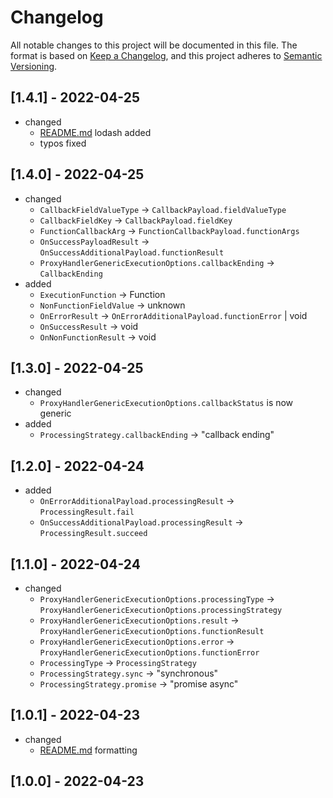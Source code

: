 # Changelog
All notable changes to this project will be documented in this file.
The format is based on [Keep a Changelog](https://keepachangelog.com/en/1.0.0/),
and this project adheres to [Semantic Versioning](https://semver.org/spec/v2.0.0.html).

## [1.4.1] - 2022-04-25

- changed
  - [README.md](README.md) lodash added
  - typos fixed

## [1.4.0] - 2022-04-25

- changed
  - `CallbackFieldValueType` -> `CallbackPayload.fieldValueType`
  - `CallbackFieldKey` -> `CallbackPayload.fieldKey`
  - `FunctionCallbackArg` -> `FunctionCallbackPayload.functionArgs`
  - `OnSuccessPayloadResult` -> `OnSuccessAdditionalPayload.functionResult`
  - `ProxyHandlerGenericExecutionOptions.callbackEnding` -> `CallbackEnding`
- added
  - `ExecutionFunction` -> Function
  - `NonFunctionFieldValue` -> unknown
  - `OnErrorResult` -> `OnErrorAdditionalPayload.functionError` | void
  - `OnSuccessResult` -> void
  - `OnNonFunctionResult` -> void
  
## [1.3.0] - 2022-04-25

- changed
  - `ProxyHandlerGenericExecutionOptions.callbackStatus` is now generic
- added
  - `ProcessingStrategy.callbackEnding` -> "callback ending"
  
## [1.2.0] - 2022-04-24

- added
  - `OnErrorAdditionalPayload.processingResult` -> `ProcessingResult.fail`
  - `OnSuccessAdditionalPayload.processingResult` -> `ProcessingResult.succeed`

## [1.1.0] - 2022-04-24

- changed
  - `ProxyHandlerGenericExecutionOptions.processingType` -> `ProxyHandlerGenericExecutionOptions.processingStrategy`
  - `ProxyHandlerGenericExecutionOptions.result` -> `ProxyHandlerGenericExecutionOptions.functionResult`
  - `ProxyHandlerGenericExecutionOptions.error` -> `ProxyHandlerGenericExecutionOptions.functionError`
  - `ProcessingType` -> `ProcessingStrategy`
  - `ProcessingStrategy.sync` -> "synchronous"
  - `ProcessingStrategy.promise` -> "promise async"

## [1.0.1] - 2022-04-23

- changed
  - [README.md](README.md) formatting

## [1.0.0] - 2022-04-23
